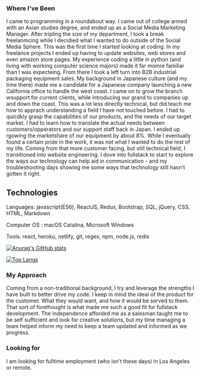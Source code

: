 ### Where I've Been
  I came to programming in a roundabout way. I came out of college armed with an Asian studies degree, and ended up as a Social Media Marketing Manager. After tripling the size of my department, I took a break freelanmcing while I decidied what I wanted to do outside of the Social Media Sphere. This was the first time I started looking at coding. In my freelance projects I ended up having to update websites, web stores and even amazon store pages. My experience coding a little in python (and living with working computer science majors) made it far momre familiar than I was expecteing.
  From there I took a left turn into B2B industrial packaging equipment sales. My background in Japanese culture (and my time there) made me a candidate for a Japanese company launching a new California office to handle the west coast. I came on to grow the branch wsupport for current clients, while introducing our grand to companies up and down the coast. This was a lot less directly technical, but did teach me how to apprach understanding a field I have not touched before. I had to quicdkly grasp the capabilities of our products, and the needs of our target market. I had to learn how to translate the actual needs between customers/opperators and our support staff back in Japan. I ended up rgowing the marketshare of our equipment by about 8%. While I eventually found a certain pride in the work, it was not what I wanted to do the rest of my life. 
  Coming from that more customer facing, but still technical field, I transitioned into website engineering. I dove into fullstack to start to explore the ways our technology can help aid in communication - and my troubleshooting days showing me some ways that technology still hasn't gotten it right. 
  
  
 ## Technologies
  
  Languages: javascript(ES6), ReactJS, Redux, Bootstrap, SQL, jQuery, CSS, HTML, Markdown 
  
  Computer OS : macOS Catalina, Microsoft Windows
  
  Tools: react, heroku, netlify, git, regex, npm, node.js, redis


  [![Anurag's GitHub stats](https://github-readme-stats.vercel.app/api?username=TrunkOfUkuleles&show_icons=true&theme=gruvbox&hide=stars)](https://github.com/anuraghazra/github-readme-stats)

  [![Top Langs](https://github-readme-stats.vercel.app/api/top-langs/?username=TrunkOfUkuleles&layout=compact)](https://github.com/anuraghazra/github-readme-stats)

### My Approach

Coming from a non-traditional background, I try and leverage the strengths I have built to better drive my code. I keep in mind the ideal of the product for the customer. What they would want, and how it would be served to them. That sort of forethought is what made me such a good fit for fullstack development. The independence afforded me as a salesman taught me to be self sufficient and look for creative solutions, but my time managing a team helped inform my need to keep a team updated and informed as we progress. 

### Looking for

I am looking for fulltime employment (who isn't these days) in Los Angeles or remote. 


<!--
**TrunkOfUkuleles/TrunkOfUkuleles** is a ✨ _special_ ✨ repository because its `README.md` (this file) appears on your GitHub profile.

Here are some ideas to get you started:

- 🔭 I’m currently working on ...
- 🌱 I’m currently learning ...
- 👯 I’m looking to collaborate on ...
- 🤔 I’m looking for help with ...
- 💬 Ask me about ...
- 📫 How to reach me: ...
- 😄 Pronouns: ...
- ⚡ Fun fact: ...
-->